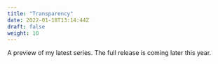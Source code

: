 ```yaml
---
title: "Transparency"
date: 2022-01-18T13:14:44Z
draft: false
weight: 10
---
```


A preview of my latest series.  The full release is coming later this year. 
